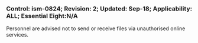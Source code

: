 ### Control: ism-0824; Revision: 2; Updated: Sep-18; Applicability: ALL; Essential Eight:N/A
<p>Personnel are advised not to send or receive files via unauthorised online services.</p>